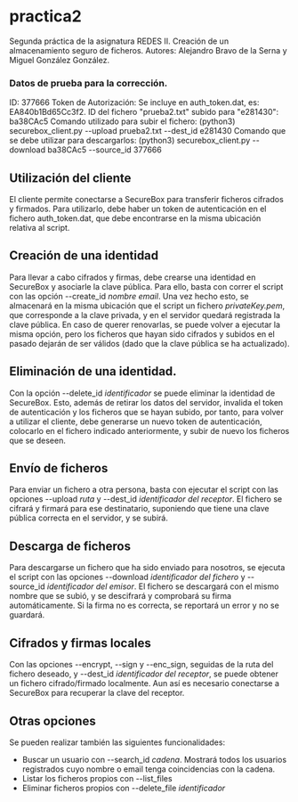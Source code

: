 # practica2

Segunda práctica de la asignatura REDES II. Creación de un almacenamiento seguro de ficheros.
Autores: Alejandro Bravo de la Serna y Miguel González González.

### Datos de prueba para la corrección.
ID: 377666
Token de Autorización: Se incluye en auth_token.dat, es: EA840b1Bd65Cc3f2.
ID del fichero "prueba2.txt" subido para "e281430": ba38CAc5
Comando utilizado para subir el fichero: (python3) securebox_client.py --upload prueba2.txt --dest_id e281430
Comando que se debe utilizar para descargarlos: (python3) securebox_client.py --download ba38CAc5 --source_id 377666

## Utilización del cliente
El cliente permite conectarse a SecureBox para transferir ficheros cifrados y firmados. Para utilizarlo, debe haber un token de autenticación en el fichero auth_token.dat, que debe encontrarse en la misma ubicación relativa al script. 

## Creación de una identidad
Para llevar a cabo cifrados y firmas, debe crearse una identidad en SecureBox y asociarle la clave pública. Para ello, basta con correr el script con las opción --create_id _nombre_ _email_. Una vez hecho esto, se almacenará en la misma ubicación que el script un fichero _privateKey.pem_, que corresponde a la clave privada, y en el servidor quedará registrada la clave pública. En caso de querer renovarlas, se puede volver a ejecutar la misma opción, pero los ficheros que hayan sido cifrados y subidos en el pasado dejarán de ser válidos (dado que la clave pública se ha actualizado).

## Eliminación de una identidad.
Con la opción --delete_id _identificador_ se puede eliminar la identidad de SecureBox. Esto, además de retirar los datos del servidor, invalida el token de autenticación y los ficheros que se hayan subido, por tanto, para volver a utilizar el cliente, debe generarse un nuevo token de autenticación, colocarlo en el fichero indicado anteriormente, y subir de nuevo los ficheros que se deseen.
## Envío de ficheros
Para enviar un fichero a otra persona, basta con ejecutar el script con las opciones --upload _ruta_ y --dest_id _identificador del receptor_. El fichero se cifrará y firmará para ese destinatario, suponiendo que tiene una clave pública correcta en el servidor, y se subirá.

## Descarga de ficheros
Para descargarse un fichero que ha sido enviado para nosotros, se ejecuta el script con las opciones --download _identificador del fichero_ y --source_id _identificador del emisor_. El fichero se descargará con el mismo nombre que se subió, y se descifrará y comprobará su firma automáticamente. Si la firma no es correcta, se reportará un error y no se guardará.

## Cifrados y firmas locales
Con las opciones --encrypt, --sign y --enc_sign, seguidas de la ruta del fichero deseado, y --dest_id _identificador del receptor_, se puede obtener un fichero cifrado/firmado localmente. Aun así es necesario conectarse a SecureBox para recuperar la clave del receptor.

## Otras opciones
Se pueden realizar también las siguientes funcionalidades:

- Buscar un usuario con --search_id _cadena_. Mostrará todos los usuarios registrados cuyo nombre o email tenga coincidencias con la cadena.
- Listar los ficheros propios con --list_files
- Eliminar ficheros propios con --delete_file _identificador_